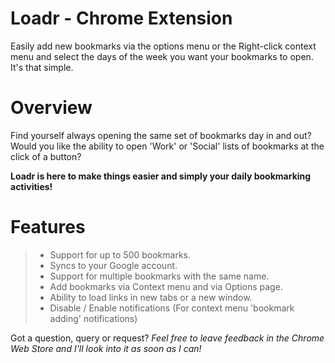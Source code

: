 Loadr - Chrome Extension
===================
Easily add new bookmarks via the options menu or the Right-click context menu and select the days of the week you want your bookmarks to open. It's that simple.

Overview
=====
Find yourself always opening the same set of bookmarks day in and out? Would you like the ability to open 'Work' or 'Social' lists of bookmarks at the click of a button?

**Loadr is here to make things easier and simply your daily bookmarking activities!**

Features
======

> - Support for up to 500 bookmarks.
> - Syncs to your Google account.
> - Support for multiple bookmarks with the same name.
> - Add bookmarks via Context menu and via Options page.
> - Ability to load links in new tabs or a new window.
> - Disable / Enable notifications (For context menu 'bookmark adding' notifications)


Got a question, query or request?
*Feel free to leave feedback in the Chrome Web Store and I'll look into it as soon as I can!*

